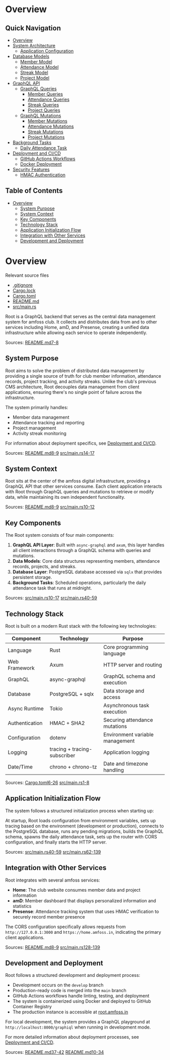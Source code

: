 # Overview

## Quick Navigation

- [Overview](1-overview.md)
- [System Architecture](2-system-architecture.md)
  - [Application Configuration](2.1-application-configuration.md)
- [Database Models](3-database-models.md)
  - [Member Model](3.1-member-model.md)
  - [Attendance Model](3.2-attendance-model.md)
  - [Streak Model](3.3-streak-model.md)
  - [Project Model](3.4-project-model.md)
- [GraphQL API](4-graphql-api.md)
  - [GraphQL Queries](4.1-graphql-queries.md)
    - [Member Queries](4.1.1-member-queries.md)
    - [Attendance Queries](4.1.2-attendance-queries.md)
    - [Streak Queries](4.1.3-streak-queries.md)
    - [Project Queries](4.1.4-project-queries.md)
  - [GraphQL Mutations](4.2-graphql-mutations.md)
    - [Member Mutations](4.2.1-member-mutations.md)
    - [Attendance Mutations](4.2.2-attendance-mutations.md)
    - [Streak Mutations](4.2.3-streak-mutations.md)
    - [Project Mutations](4.2.4-project-mutations.md)
- [Background Tasks](5-background-tasks.md)
  - [Daily Attendance Task](5.1-daily-attendance-task.md)
- [Deployment and CI/CD](6-deployment-and-cicd.md)
  - [GitHub Actions Workflows](6.1-github-actions-workflows.md)
  - [Docker Deployment](6.2-docker-deployment.md)
- [Security Features](7-security-features.md)
  - [HMAC Authentication](7.1-hmac-authentication.md)

## Table of Contents

- [Overview](#overview)
  - [System Purpose](#system-purpose)
  - [System Context](#system-context)
  - [Key Components](#key-components)
  - [Technology Stack](#technology-stack)
  - [Application Initialization Flow](#application-initialization-flow)
  - [Integration with Other Services](#integration-with-other-services)
  - [Development and Deployment](#development-and-deployment)

# Overview

Relevant source files

* [.gitignore](https://github.com/amfoss/root/blob/2b58803d/.gitignore)
* [Cargo.lock](https://github.com/amfoss/root/blob/2b58803d/Cargo.lock)
* [Cargo.toml](https://github.com/amfoss/root/blob/2b58803d/Cargo.toml)
* [README.md](https://github.com/amfoss/root/blob/2b58803d/README.md)
* [src/main.rs](https://github.com/amfoss/root/blob/2b58803d/src/main.rs)

Root is a GraphQL backend that serves as the central data management system for amfoss club. It collects and distributes data from and to other services including Home, amD, and Presense, creating a unified data infrastructure while allowing each service to operate independently.

Sources: [README.md7-8](https://github.com/amfoss/root/blob/2b58803d/README.md#L7-L8)

## System Purpose

Root aims to solve the problem of distributed data management by providing a single source of truth for club member information, attendance records, project tracking, and activity streaks. Unlike the club's previous CMS architecture, Root decouples data management from client applications, ensuring there's no single point of failure across the infrastructure.

The system primarily handles:

* Member data management
* Attendance tracking and reporting
* Project management
* Activity streak monitoring

For information about deployment specifics, see [Deployment and CI/CD](/amfoss/root/6-deployment-and-cicd).

Sources: [README.md8-9](https://github.com/amfoss/root/blob/2b58803d/README.md#L8-L9) [src/main.rs14-17](https://github.com/amfoss/root/blob/2b58803d/src/main.rs#L14-L17)

## System Context

Root sits at the center of the amfoss digital infrastructure, providing a GraphQL API that other services consume. Each client application interacts with Root through GraphQL queries and mutations to retrieve or modify data, while maintaining its own independent functionality.

Sources: [README.md8-9](https://github.com/amfoss/root/blob/2b58803d/README.md#L8-L9) [src/main.rs10-12](https://github.com/amfoss/root/blob/2b58803d/src/main.rs#L10-L12)

## Key Components

The Root system consists of four main components:

1. **GraphQL API Layer**: Built with `async-graphql` and `axum`, this layer handles all client interactions through a GraphQL schema with queries and mutations.
2. **Data Models**: Core data structures representing members, attendance records, projects, and streaks.
3. **Database Layer**: PostgreSQL database accessed via `sqlx` that provides persistent storage.
4. **Background Tasks**: Scheduled operations, particularly the daily attendance task that runs at midnight.

Sources: [src/main.rs10-17](https://github.com/amfoss/root/blob/2b58803d/src/main.rs#L10-L17) [src/main.rs40-59](https://github.com/amfoss/root/blob/2b58803d/src/main.rs#L40-L59)

## Technology Stack

Root is built on a modern Rust stack with the following key technologies:

| Component | Technology | Purpose |
| --- | --- | --- |
| Language | Rust | Core programming language |
| Web Framework | Axum | HTTP server and routing |
| GraphQL | async-graphql | GraphQL schema and execution |
| Database | PostgreSQL + sqlx | Data storage and access |
| Async Runtime | Tokio | Asynchronous task execution |
| Authentication | HMAC + SHA2 | Securing attendance mutations |
| Configuration | dotenv | Environment variable management |
| Logging | tracing + tracing-subscriber | Application logging |
| Date/Time | chrono + chrono-tz | Date and timezone handling |

Sources: [Cargo.toml6-26](https://github.com/amfoss/root/blob/2b58803d/Cargo.toml#L6-L26) [src/main.rs1-8](https://github.com/amfoss/root/blob/2b58803d/src/main.rs#L1-L8)

## Application Initialization Flow

The system follows a structured initialization process when starting up:

At startup, Root loads configuration from environment variables, sets up tracing based on the environment (development or production), connects to the PostgreSQL database, runs any pending migrations, builds the GraphQL schema, spawns the daily attendance task, sets up the router with CORS configuration, and finally starts the HTTP server.

Sources: [src/main.rs40-59](https://github.com/amfoss/root/blob/2b58803d/src/main.rs#L40-L59) [src/main.rs62-139](https://github.com/amfoss/root/blob/2b58803d/src/main.rs#L62-L139)

## Integration with Other Services

Root integrates with several amfoss services:

* **Home**: The club website consumes member data and project information
* **amD**: Member dashboard that displays personalized information and statistics
* **Presense**: Attendance tracking system that uses HMAC verification to securely record member presence

The CORS configuration specifically allows requests from `http://127.0.0.1:3000` and `https://home.amfoss.in`, indicating the primary client applications.

Sources: [README.md8-9](https://github.com/amfoss/root/blob/2b58803d/README.md#L8-L9) [src/main.rs128-139](https://github.com/amfoss/root/blob/2b58803d/src/main.rs#L128-L139)

## Development and Deployment

Root follows a structured development and deployment process:

* Development occurs on the `develop` branch
* Production-ready code is merged into the `main` branch
* GitHub Actions workflows handle linting, testing, and deployment
* The system is containerized using Docker and deployed to GitHub Container Registry
* The production instance is accessible at [root.amfoss.in](https://root.amfoss.in)

For local development, the system provides a GraphQL playground at `http://localhost:8000/graphiql` when running in development mode.

For more detailed information about deployment processes, see [Deployment and CI/CD](/amfoss/root/6-deployment-and-cicd).

Sources: [README.md37-42](https://github.com/amfoss/root/blob/2b58803d/README.md#L37-L42) [README.md10-34](https://github.com/amfoss/root/blob/2b58803d/README.md#L10-L34)